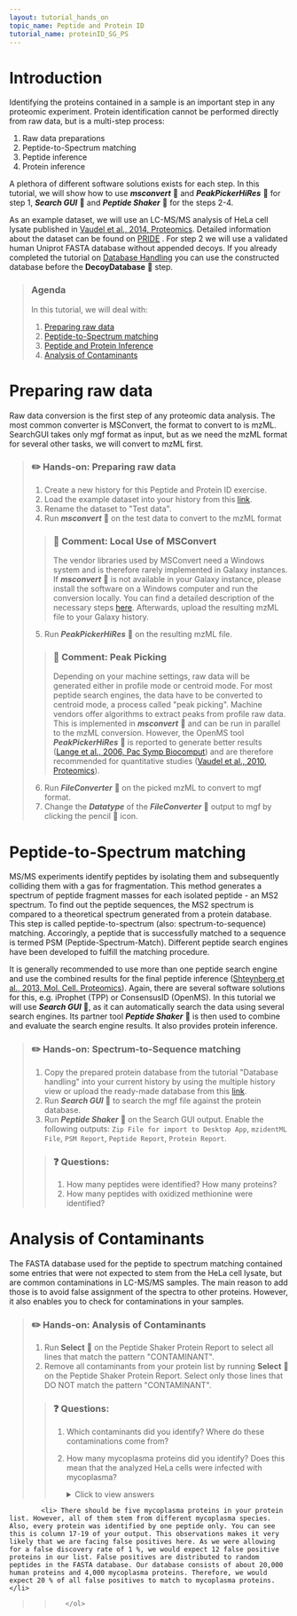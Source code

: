 ```yaml
---
layout: tutorial_hands_on
topic_name: Peptide and Protein ID
tutorial_name: proteinID_SG_PS
---
```


# Introduction

Identifying the proteins contained in a sample is an important step in any proteomic experiment. Protein identification cannot be performed directly from raw data, but is a multi-step process: 

1. Raw data preparations
2. Peptide-to-Spectrum matching
3. Peptide inference
4. Protein inference

A plethora of different software solutions exists for each step. In this tutorial, we will show how to use ***msconvert*** :wrench: and ***PeakPickerHiRes*** :wrench: for step 1, ***Search GUI*** :wrench: and ***Peptide Shaker*** :wrench: for the steps 2-4.

As an example dataset, we will use an LC-MS/MS analysis of HeLa cell lysate published in [Vaudel et al., 2014, Proteomics](https://www.ncbi.nlm.nih.gov/pubmed/24678044). Detailed information about the dataset can be found on [PRIDE](https://www.ebi.ac.uk/pride/archive/projects/PXD001907) . For step 2 we will use a validated human Uniprot FASTA database without appended decoys. If you already completed the tutorial on [Database Handling](./database-handling.md) you can use the constructed database before the **DecoyDatabase** :wrench: step.

> ### Agenda
>
> In this tutorial, we will deal with:
>
> 1. [Preparing raw data](#Preparing-raw-data)
> 2. [Peptide-to-Spectrum matching](#Peptide-to-Spectrum-matching) 
> 3. [Peptide and Protein Inference](#Peptide-and-Protein-Inference)
> 4. [Analysis of Contaminants](#Contaminant-Analysis)

<a name="Preparing-raw-data"/></a>
# Preparing raw data

Raw data conversion is the first step of any proteomic data analysis. The most common converter is MSConvert, the format to convert to is mzML. SearchGUI takes only mgf format as input, but as we need the mzML format for several other tasks, we will convert to mzML first.

> ### :pencil2: Hands-on: Preparing raw data
>
> 1. Create a new history for this Peptide and Protein ID exercise.
> 2. Load the example dataset into your history from this [link](ftp://ftp.pride.ebi.ac.uk/pride/data/archive/2014/01/PXD000674/qExactive01819.raw).
> 3. Rename the dataset to "Test data".
> 4. Run ***msconvert*** :wrench: on the test data to convert to the mzML format
>
>	> ### :nut_and_bolt: Comment: Local Use of MSConvert
>	> The vendor libraries used by MSConvert need a Windows system and is therefore rarely implemented in Galaxy instances. If ***msconvert*** :wrench: is not available in your Galaxy instance, please install the software on a Windows computer and run the conversion locally. You can find a detailed description of the necessary steps [here](http://genesis.ugent.be/files/costore/practicals/bioinformatics-for-proteomics/1-Peptide-and-Protein-Identification/1.2-Peak-List-Generation/1.2-Peak-List-Generation.pdf). Afterwards, upload the resulting mzML file to your Galaxy history.
>
> 5. Run ***PeakPickerHiRes*** :wrench: on the resulting mzML file.
>	> ### :nut_and_bolt: Comment: Peak Picking
>	> Depending on your machine settings, raw data will be generated either in profile mode or centroid mode. For most peptide search engines, the data have to be converted to centroid mode, a process called "peak picking". Machine vendors offer algorithms to extract peaks from profile raw data. This is implemented in ***msconvert*** :wrench: and can be run in parallel to the mzML conversion. However, the OpenMS tool ***PeakPickerHiRes*** :wrench: is reported to generate better results ([Lange et al., 2006, Pac Symp Biocomput](https://www.ncbi.nlm.nih.gov/pubmed/17094243)) and are therefore recommended for quantitative studies ([Vaudel et al., 2010, Proteomics](https://www.ncbi.nlm.nih.gov/pubmed/19953549)).
> 6. Run ***FileConverter*** :wrench: on the picked mzML to convert to mgf format.
> 7. Change the ***Datatype*** of the ***FileConverter*** :wrench: output to mgf by clicking the pencil :pencil: icon.

<a name="Peptide-to-Spectrum-matching"/></a>
# Peptide-to-Spectrum matching
MS/MS experiments identify peptides by isolating them and subsequently colliding them with a gas for fragmentation. This method generates a spectrum of peptide fragment masses for each isolated peptide - an MS2 spectrum. To find out the peptide sequences, the MS2 spectrum is compared to a theoretical spectrum generated from a protein database. This step is called peptide-to-spectrum (also: spectrum-to-sequence) matching. Accoringly, a peptide that is successfully matched to a sequence is termed PSM (Peptide-Spectrum-Match). Different peptide search engines have been developed to fulfill the matching procedure. 

It is generally recommended to use more than one peptide search engine and use the combined results for the final peptide inference ([Shteynberg et al., 2013, Mol. Cell. Proteomics](https://www.ncbi.nlm.nih.gov/pubmed/23720762)). Again, there are several software solutions for this, e.g. iProphet (TPP) or ConsensusID (OpenMS). In this tutorial we will use ***Search GUI*** :wrench:, as it can automatically search the data using several search engines. Its partner tool ***Peptide Shaker*** :wrench: is then used to combine and evaluate the search engine results. It also provides protein inference.

> ### :pencil2: Hands-on: Spectrum-to-Sequence matching
>
> 1. Copy the prepared protein database from the tutorial "Database handling" into your current history by using the multiple history view or upload the ready-made database from this [link]().
> 2. Run ***Search GUI*** :wrench: to search the mgf file against the protein database.
> 3. Run ***Peptide Shaker*** :wrench: on the Search GUI output. Enable the following outputs: `Zip File for import to Desktop App`, `mzidentML File`, `PSM Report`, `Peptide Report`, `Protein Report`.
>
>	> ### :question: Questions: 
>	> 1. How many peptides were identified? How many proteins?
>	> 2. How many peptides with oxidized methionine were identified?

<a name="Contaminant-Analysis"/></a>
# Analysis of Contaminants
The FASTA database used for the peptide to spectrum matching contained some entries that were not expected to stem from the HeLa cell lysate, but are common contaminations in LC-MS/MS samples. The main reason to add those is to avoid false assignment of the spectra to other proteins. However, it also enables you to check for contaminations in your samples. 

> ### :pencil2: Hands-on: Analysis of Contaminants
>
> 1. Run **Select** :wrench: on the Peptide Shaker Protein Report to select all lines that match the pattern "CONTAMINANT".
> 2. Remove all contaminants from your protein list by running **Select** :wrench: on the Peptide Shaker Protein Report. Select only those lines that DO NOT match the pattern "CONTAMINANT".
>
>	> ### :question: Questions: 
>	> 1. Which contaminants did you identify? Where do these contaminations come from?
>	> 2. How many mycoplasma proteins did you identify? Does this mean that the analyzed HeLa cells were infected with mycoplasma?
>	>
>	>    <details>
>	>    <summary>Click to view answers</summary>
>	>    	<ol type="1">
>	>    		<li> TRY_BOVIN is bovine trypsin. It was used to degrade the proteins to peptides. ALBU_BOVIN is bovine serum albumin. It is added to cell culture medium in high amounts.</li>
			<li> There should be five mycoplasma proteins in your protein list. However, all of them stem from different mycoplasma species. Also, every protein was identified by one peptide only. You can see this is column 17-19 of your output. This observations makes it very likely that we are facing false positives here. As we were allowing for a false discovery rate of 1 %, we would expect 12 false positive proteins in our list. False positives are distributed to random peptides in the FASTA database. Our database consists of about 20,000 human proteins and 4,000 mycoplasma proteins. Therefore, we would expect 20 % of all false positives to match to mycoplasma proteins.</li>
>	>   	 </ol>
>	>    </details>